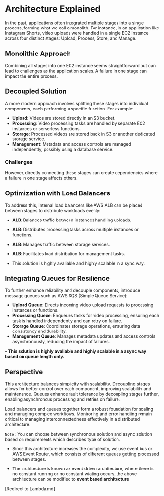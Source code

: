 # Architecture Explained

In the past, applications often integrated multiple stages into a single process, forming what we call a monolith. For instance, in an application like Instagram Shorts, video uploads were handled in a single EC2 instance across four distinct stages: Upload, Process, Store, and Manage.

## Monolithic Approach
Combining all stages into one EC2 instance seems straightforward but can lead to challenges as the application scales. A failure in one stage can impact the entire process.

## Decoupled Solution
A more modern approach involves splitting these stages into individual components, each performing a specific function. For example:

- **Upload**: Videos are stored directly in an S3 bucket.
- **Processing**: Video processing tasks are handled by separate EC2 instances or serverless functions.
- **Storage**: Processed videos are stored back in S3 or another dedicated storage service.
- **Management**: Metadata and access controls are managed independently, possibly using a database service.

### Challenges
However, directly connecting these stages can create dependencies where a failure in one stage affects others.

## Optimization with Load Balancers
To address this, internal load balancers like AWS ALB can be placed between stages to distribute workloads evenly:

- **ALB**: Balances traffic between instances handling uploads.
- **ALB**: Distributes processing tasks across multiple instances or functions.
- **ALB**: Manages traffic between storage services.
- **ALB**: Facilitates load distribution for management tasks.

- This solution is highly avaliable and highly scalable in a sync way.

## Integrating Queues for Resilience
To further enhance reliability and decouple components, introduce message queues such as AWS SQS (Simple Queue Service):

- **Upload Queue**: Directs incoming video upload requests to processing instances or functions.
- **Processing Queue**: Enqueues tasks for video processing, ensuring each task is handled independently and can retry on failure.
- **Storage Queue**: Coordinates storage operations, ensuring data consistency and durability.
- **Management Queue**: Manages metadata updates and access controls asynchronously, reducing the impact of failures.

**- This solution is highly avaliable and highly scalable in a async way based on queue length only.**

## Perspective
This architecture balances simplicity with scalability. Decoupling stages allows for better control over each component, improving scalability and maintenance. Queues enhance fault tolerance by decoupling stages further, enabling asynchronous processing and retries on failure.

Load balancers and queues together form a robust foundation for scaling and managing complex workflows. Monitoring and error handling remain critical to managing interconnectedness effectively in a distributed architecture.

`Note:` You can choose between synchronous solution and async solution based on requirements which describes type of solution.

- Since this architecture increases the complexity, we use event bus or AWS Event Router, which consists of different queues getting processed between stages. 

- The architecture is known as event driven architecture, where there is no constant running or no constant wiating occurs, the above architecture can be modified to **event based architecture**

[Redirect to Lambda.md]